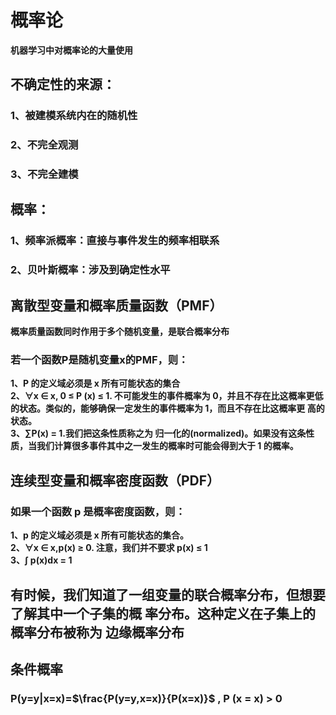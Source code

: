 # 概率论
**机器学习中对概率论的大量使用**
## 不确定性的来源：
### 1、被建模系统内在的随机性
### 2、不完全观测
### 3、不完全建模
## 概率：
### 1、频率派概率：直接与事件发生的频率相联系
### 2、贝叶斯概率：涉及到确定性水平
## 离散型变量和概率质量函数（PMF）
**概率质量函数同时作用于多个随机变量，是联合概率分布**
### 若一个函数P是随机变量x的PMF，则：
**1、P 的定义域必须是 x 所有可能状态的集合  
2、∀x ∈ x, 0 ≤ P (x) ≤ 1. 不可能发生的事件概率为 0，并且不存在比这概率更低 的状态。类似的，能够确保一定发生的事件概率为 1，而且不存在比这概率更 高的状态。  
3、∑P(x) = 1.我们把这条性质称之为 归一化的(normalized)。如果没有这条性质，当我们计算很多事件其中之一发生的概率时可能会得到大于 1 的概率。**  
## 连续型变量和概率密度函数（PDF）
### 如果一个函数 p 是概率密度函数，则：
**1、p 的定义域必须是 x 所有可能状态的集合。  
2、∀x ∈ x,p(x) ≥ 0. 注意，我们并不要求 p(x) ≤ 1  
3、∫ p(x)dx = 1**  
## 有时候，我们知道了一组变量的联合概率分布，但想要了解其中一个子集的概 率分布。这种定义在子集上的概率分布被称为 边缘概率分布
## 条件概率
### P(y=y|x=x)=$\frac{P(y=y,x=x)}{P(x=x)}$ , P (x = x) > 0
